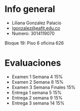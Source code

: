 # Info general

- Liliana Gonzalez Palacio
- lgonzalez@eafit.edu.co
- Numero: 3014119070

Bloque 19: Piso 6 oficina 626

# Evaluaciones

- Examen 1 Semana 4 15%
- Examen 2 Semana 8 15%
- Examen 3 Semana Finales 15%
- Entrega 1 semana 5 15%
- Entrega 2 semana 9 15%
- Entrega 3 semana 14 15%